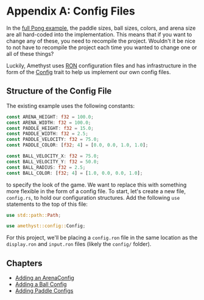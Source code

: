 # Appendix A: Config Files

In the [full Pong example][pong], the paddle sizes, ball sizes, colors, and arena size are all hard-coded 
into the implementation. This means that if you want to change any of these, you need to recompile the 
project. Wouldn't it be nice to not have to recompile the project each time you wanted to change one or all 
of these things?

Luckily, Amethyst uses [RON][ron] configuration files and has infrastructure in the form of the 
[Config][config] trait to help us implement our own config files.

## Structure of the Config File

The existing example uses the following constants:

```rust
const ARENA_HEIGHT: f32 = 100.0;
const ARENA_WIDTH: f32 = 100.0;
const PADDLE_HEIGHT: f32 = 15.0;
const PADDLE_WIDTH: f32 = 2.5;
const PADDLE_VELOCITY: f32 = 75.0;
const PADDLE_COLOR: [f32; 4] = [0.0, 0.0, 1.0, 1.0];

const BALL_VELOCITY_X: f32 = 75.0;
const BALL_VELOCITY_Y: f32 = 50.0;
const BALL_RADIUS: f32 = 2.5;
const BALL_COLOR: [f32; 4] = [1.0, 0.0, 0.0, 1.0];
```

to specify the look of the game. We want to replace this with something more flexible in the form of a config 
file. To start, let's create a new file, `config.rs`, to hold our configuration structures. Add the following 
`use` statements to the top of this file:

```rust
use std::path::Path;

use amethyst::config::Config;
```

For this project, we'll be placing a `config.ron` file in the same location as the `display.ron` and 
`input.ron` files (likely the `config/` folder).

## Chapters

* [Adding an ArenaConfig][0]
* [Adding a Ball Config][1]
* [Adding Paddle Configs][2]

[pong]: https://github.com/amethyst/amethyst/tree/master/examples/pong_tutorial_06
[ron]: https://docs.rs/ron/~0.5/ron/
[config]: https://docs.amethyst.rs/master/amethyst_config/trait.Config.html
[0]: ./a_config_files/arena_config.html
[1]: ./a_config_files/ball_config.html
[2]: ./a_config_files/paddle_configs.html

